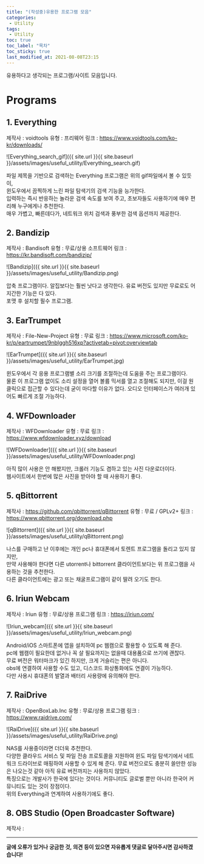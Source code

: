 ```yaml
---
title: "(작성중)유용한 프로그램 모음"
categories:
 - Utility
tags:
 - Utility
toc: true
toc_label: "목차"
toc_sticky: true
last_modified_at: 2021-08-08T23:15
---
```

유용하다고 생각되는 프로그램/사이트 모음입니다.

# Programs
## 1. Everything
제작사 : voidtools
유형 : 프리웨어
링크 : https://www.voidtools.com/ko-kr/downloads/

![Everything_search_gif]({{ site.url }}{{ site.baseurl }}/assets/images/useful_utility/Everything_search.gif)

파일 제목을 기반으로 검색하는 Everything 프로그램은 위의 gif파일에서 볼 수 있듯이,  
윈도우에서 끔찍하게 느린 파일 탐색기의 검색 기능을 능가한다.   
입력하는 즉시 반응하는 놀라운 검색 속도를 보여 주고,
초보자들도 사용하기에 매우 편리해 누구에게나 추천한다.  
매우 가볍고, 빠른데다가, 네트워크 위치 검색과 풍부한 검색 옵션까지 제공한다.

## 2. Bandizip
제작사 : Bandisoft
유형 : 무료/상용 소프트웨어
링크 : https://kr.bandisoft.com/bandizip/

![Bandizip]({{ site.url }}{{ site.baseurl }}/assets/images/useful_utility/Bandizip.png)

압축 프로그램이다. 알집보다는 훨씬 낫다고 생각한다. 유료 버전도 있지만 무료로도 어지간한 기능은 다 있다.  
포맷 후 설치할 필수 프로그램.

## 3. EarTrumpet
제작사 : File-New-Project
유형 : 무료
링크 : https://www.microsoft.com/ko-kr/p/eartrumpet/9nblggh516xp?activetab=pivot:overviewtab

![EarTrumpet]({{ site.url }}{{ site.baseurl }}/assets/images/useful_utility/EarTrumpet.jpg)

윈도우에서 각 응용 프로그램별 소리 크기를 조절하는데 도움을 주는 프로그램이다.  
물론 이 프로그램 없이도 소리 설정을 열어 볼륨 믹서를 열고 조절해도 되지만, 이걸 원클릭으로 접근할 수 있다는데 굳이 마다할 이유가 없다.
오디오 인터페이스가 여러개 있어도 빠르게 조절 가능하다.

## 4. WFDownloader
제작사 : WFDownloader
유형 : 무료
링크 : https://www.wfdownloader.xyz/download

![WFDownloader]({{ site.url }}{{ site.baseurl }}/assets/images/useful_utility/WFDownloader.png)

아직 많이 사용은 안 해봤지만, 크롤러 기능도 겸하고 있는 사진 다운로더이다.  
웹사이트에서 한번에 많은 사진을 받아야 할 때 사용하기 좋다.

## 5. qBittorrent
제작사 : https://github.com/qbittorrent/qBittorrent
유형 : 무료 / GPLv2+
링크 : https://www.qbittorrent.org/download.php

![qBittorrent]({{ site.url }}{{ site.baseurl }}/assets/images/useful_utility/qBittorrent.png)

나스를 구매하고 난 이후에는 개인 pc나 휴대폰에서 토렌트 프로그램을 돌리고 있지 않지만,  
만약 사용해야 한다면 다른 utorrent나 bittorrent 클라이언트보다는 위 프로그램을 사용하는 것을 추천한다.  
다른 클라이언트에는 광고 또는 채굴프로그램이 같이 딸려 오기도 한다.

## 6. Iriun Webcam
제작사 : Iriun
유형 : 무료/상용 프로그램
링크 : https://iriun.com/

![Iriun_webcam]({{ site.url }}{{ site.baseurl }}/assets/images/useful_utility/Iriun_webcam.png)

Android/iOS 스마트폰에 앱을 설치하여 pc 웹캠으로 활용할 수 있도록 해 준다.  
pc에 웹캠이 필요한데 없거나 꼭 살 필요까지는 없을때 대용품으로 쓰기에 괜찮다.  
무료 버전은 워터마크가 있긴 하지만, 크게 거슬리는 편은 아니다.  
obs에 연결하여 사용할 수도 있고, 디스코드 화상통화에도 연결이 가능하다.  
다만 사용시 휴대폰의 발열과 배터리 사용량에 유의해야 한다.

## 7. RaiDrive
제작사 : OpenBoxLab.Inc
유형 : 무료/상용 프로그램
링크 : https://www.raidrive.com/

![RaiDrive]({{ site.url }}{{ site.baseurl }}/assets/images/useful_utility/RaiDrive.png)

NAS를 사용중이라면 더더욱 추천한다.  
다양한 클라우드 서비스 및 파일 전송 프로토콜을 지원하여 윈도 파일 탐색기에서 네트워크 드라이브로 매핑하여 사용할 수 있게 해 준다.
무료 버전으로도 충분히 쓸만한 성능은 나오는것 같아 아직 유료 버전까지는 사용하지 않았다.  
특징으로는 개발사가 한국에 있다는 것이다. 커뮤니티도 글로벌 뿐만 아니라 한국어 커뮤니티도 있는 것이 장점이다.  
위의 Everything과 연계하여 사용하기에도 좋다.

## 8. OBS Studio (Open Broadcaster Software)
제작사 : 

---

**글에 오류가 있거나 궁금한 것, 의견 등이 있으면 자유롭게 댓글로 달아주시면 감사하겠습니다!**
